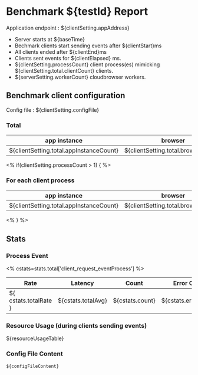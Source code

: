 # Benchmark ${testId} Report

Application endpoint : ${clientSetting.appAddress}

- Server starts at ${baseTime} 
- Bechmark clients start sending events after ${clientStart}ms
- All clients ended after ${clientEnd}ms
- Clients sent events for ${clientElapsed} ms.
- ${clientSetting.processCount} client process(es) mimicking ${clientSetting.total.clientCount} clients. 
- ${serverSetting.workerCount} cloudbrowser workers.


## Benchmark client configuration

Config file : ${clientSetting.configFile}

### Total

| app instance | browser | client | batch size |
| ---- | ---- | ---- | ---- |
| ${clientSetting.total.appInstanceCount} | ${clientSetting.total.browserCount} | ${clientSetting.total.clientCount} | ${clientSetting.total.batchSize}

<% if(clientSetting.processCount > 1) { %>
### For each client process

| app instance | browser | client | batch size |
| ----         | ----    | ----   | ----       |
| ${clientSetting.total.appInstanceCount} | ${clientSetting.total.browserCount} | ${clientSetting.total.clientCount} | ${clientSetting.total.batchSize}

<% } %>

## Stats

### Process Event
<% cstats=stats.total['client_request_eventProcess'] %>

| Rate | Latency | Count | Error Count |
| ---- | ----    | ----  | ----        |
| ${ cstats.totalRate } | ${cstats.totalAvg} | ${cstats.count} |${cstats.errorCount} |

### Resource Usage (during clients sending events)

${resourceUsageTable}

### Config File Content

```
${configFileContent}
```

